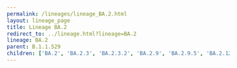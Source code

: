 ```yaml
---
permalink: /lineages/lineage_BA.2.html
layout: lineage_page
title: Lineage BA.2
redirect_to: ../lineage.html?lineage=BA.2
lineage: BA.2
parent: B.1.1.529
children: ['BA.2', 'BA.2.3', 'BA.2.3.2', 'BA.2.9', 'BA.2.9.5', 'BA.2.12.1', 'BA.2.36', 'BA.2.75.5', 'BA.2.86', 'BA.2.86.1', 'BA.2.86.2', 'BA.2.86.3', 'BA.2.86.4', 'BA.2.86.5', 'BA.2.87.1']
---
```

